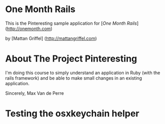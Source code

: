 # One Month Rails

This is the Pinteresting sample application for [*One Month Rails*] (http://onemonth.com)

by [Mattan Griffel] (http://mattangriffel.com)

# About The Project Pinteresting

I'm doing this course to simply understand an application in Ruby (with the rails framework) and be able to make small changes in an existing application.

Sincerely, Max Van de Perre

# Testing the osxkeychain helper

